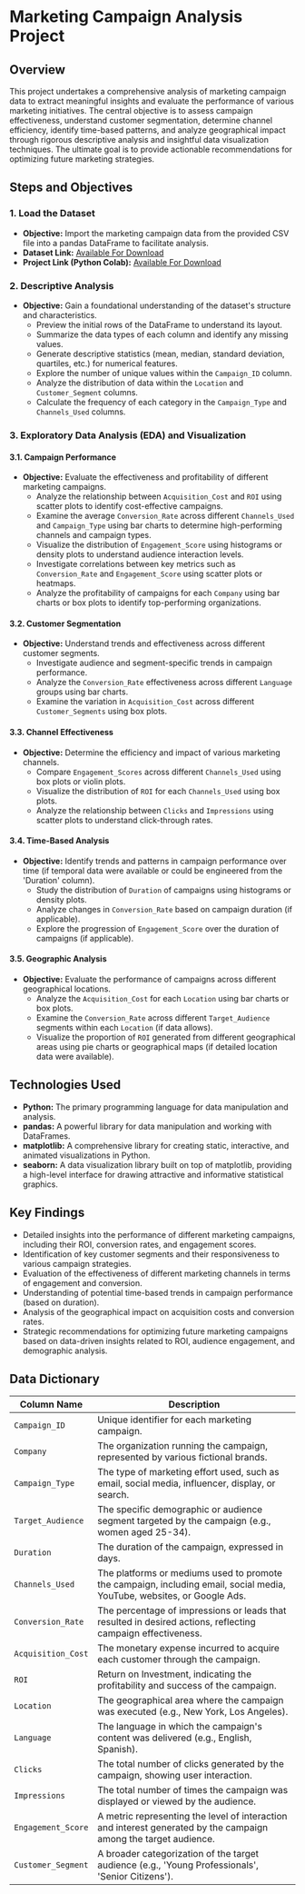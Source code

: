 # Marketing Campaign Analysis Project

## Overview

This project undertakes a comprehensive analysis of marketing campaign data to extract meaningful insights and evaluate the performance of various marketing initiatives. The central objective is to assess campaign effectiveness, understand customer segmentation, determine channel efficiency, identify time-based patterns, and analyze geographical impact through rigorous descriptive analysis and insightful data visualization techniques. The ultimate goal is to provide actionable recommendations for optimizing future marketing strategies.

## Steps and Objectives

### 1. Load the Dataset

* **Objective:** Import the marketing campaign data from the provided CSV file into a pandas DataFrame to facilitate analysis.
* **Dataset Link:** [Available For Download](https://raw.githubusercontent.com/ArchanaInsights/Datasets/main/marketing_campaign.csv)
* **Project Link (Python Colab):** [Available For Download](https://colab.research.google.com/drive/1Uf_8HBGx3sqMRaHKKRb6P6USov6X2reL?usp=sharing)

### 2. Descriptive Analysis

* **Objective:** Gain a foundational understanding of the dataset's structure and characteristics.
    * Preview the initial rows of the DataFrame to understand its layout.
    * Summarize the data types of each column and identify any missing values.
    * Generate descriptive statistics (mean, median, standard deviation, quartiles, etc.) for numerical features.
    * Explore the number of unique values within the `Campaign_ID` column.
    * Analyze the distribution of data within the `Location` and `Customer_Segment` columns.
    * Calculate the frequency of each category in the `Campaign_Type` and `Channels_Used` columns.

### 3. Exploratory Data Analysis (EDA) and Visualization

#### 3.1. Campaign Performance

* **Objective:** Evaluate the effectiveness and profitability of different marketing campaigns.
    * Analyze the relationship between `Acquisition_Cost` and `ROI` using scatter plots to identify cost-effective campaigns.
    * Examine the average `Conversion_Rate` across different `Channels_Used` and `Campaign_Type` using bar charts to determine high-performing channels and campaign types.
    * Visualize the distribution of `Engagement_Score` using histograms or density plots to understand audience interaction levels.
    * Investigate correlations between key metrics such as `Conversion_Rate` and `Engagement_Score` using scatter plots or heatmaps.
    * Analyze the profitability of campaigns for each `Company` using bar charts or box plots to identify top-performing organizations.

#### 3.2. Customer Segmentation

* **Objective:** Understand trends and effectiveness across different customer segments.
    * Investigate audience and segment-specific trends in campaign performance.
    * Analyze the `Conversion_Rate` effectiveness across different `Language` groups using bar charts.
    * Examine the variation in `Acquisition_Cost` across different `Customer_Segments` using box plots.

#### 3.3. Channel Effectiveness

* **Objective:** Determine the efficiency and impact of various marketing channels.
    * Compare `Engagement_Scores` across different `Channels_Used` using box plots or violin plots.
    * Visualize the distribution of `ROI` for each `Channels_Used` using box plots.
    * Analyze the relationship between `Clicks` and `Impressions` using scatter plots to understand click-through rates.

#### 3.4. Time-Based Analysis

* **Objective:** Identify trends and patterns in campaign performance over time (if temporal data were available or could be engineered from the 'Duration' column).
    * Study the distribution of `Duration` of campaigns using histograms or density plots.
    * Analyze changes in `Conversion_Rate` based on campaign duration (if applicable).
    * Explore the progression of `Engagement_Score` over the duration of campaigns (if applicable).

#### 3.5. Geographic Analysis

* **Objective:** Evaluate the performance of campaigns across different geographical locations.
    * Analyze the `Acquisition_Cost` for each `Location` using bar charts or box plots.
    * Examine the `Conversion_Rate` across different `Target_Audience` segments within each `Location` (if data allows).
    * Visualize the proportion of `ROI` generated from different geographical areas using pie charts or geographical maps (if detailed location data were available).

## Technologies Used

* **Python:** The primary programming language for data manipulation and analysis.
* **pandas:** A powerful library for data manipulation and working with DataFrames.
* **matplotlib:** A comprehensive library for creating static, interactive, and animated visualizations in Python.
* **seaborn:** A data visualization library built on top of matplotlib, providing a high-level interface for drawing attractive and informative statistical graphics.

## Key Findings

* Detailed insights into the performance of different marketing campaigns, including their ROI, conversion rates, and engagement scores.
* Identification of key customer segments and their responsiveness to various campaign strategies.
* Evaluation of the effectiveness of different marketing channels in terms of engagement and conversion.
* Understanding of potential time-based trends in campaign performance (based on duration).
* Analysis of the geographical impact on acquisition costs and conversion rates.
* Strategic recommendations for optimizing future marketing campaigns based on data-driven insights related to ROI, audience engagement, and demographic analysis.

## Data Dictionary

| Column Name          | Description                                                                                                                                                                                                                         |
| -------------------- | ----------------------------------------------------------------------------------------------------------------------------------------------------------------------------------------------------------------------------------- |
| `Campaign_ID`        | Unique identifier for each marketing campaign.                                                                                                                                                                                    |
| `Company`            | The organization running the campaign, represented by various fictional brands.                                                                                                                                                  |
| `Campaign_Type`      | The type of marketing effort used, such as email, social media, influencer, display, or search.                                                                                                                                   |
| `Target_Audience`    | The specific demographic or audience segment targeted by the campaign (e.g., women aged 25-34).                                                                                                                                     |
| `Duration`           | The duration of the campaign, expressed in days.                                                                                                                                                                                   |
| `Channels_Used`      | The platforms or mediums used to promote the campaign, including email, social media, YouTube, websites, or Google Ads.                                                                                                               |
| `Conversion_Rate`    | The percentage of impressions or leads that resulted in desired actions, reflecting campaign effectiveness.                                                                                                                      |
| `Acquisition_Cost`   | The monetary expense incurred to acquire each customer through the campaign.                                                                                                                                                       |
| `ROI`                | Return on Investment, indicating the profitability and success of the campaign.                                                                                                                                                     |
| `Location`           | The geographical area where the campaign was executed (e.g., New York, Los Angeles).                                                                                                                                               |
| `Language`           | The language in which the campaign's content was delivered (e.g., English, Spanish).                                                                                                                                             |
| `Clicks`             | The total number of clicks generated by the campaign, showing user interaction.                                                                                                                                                  |
| `Impressions`        | The total number of times the campaign was displayed or viewed by the audience.                                                                                                                                                   |
| `Engagement_Score`   | A metric representing the level of interaction and interest generated by the campaign among the target audience.                                                                                                                   |
| `Customer_Segment`   | A broader categorization of the target audience (e.g., 'Young Professionals', 'Senior Citizens').                                                                                                                                  |
